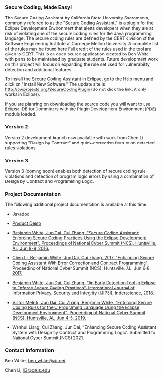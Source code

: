 ### Secure Coding, Made Easy!
The Secure Coding Assistant by California State University Sacramento, commonly referred to as the "Secure Coding Assistant," is a plugin for the Eclipse Development Environment that alerts developers when they are at risk of violating one of the secure coding rules for the Java programming language. The secure coding rules are defined by the CERT division of the Software Engineering Institute at Carnegie Mellon University. A complete list of the rules may be found [here](https://www.securecoding.cert.org/confluence/display/java/2+Rules) Full credit of the rules used in the tool are given to CERT. This is an open source application created by Ben White with plans to be maintained by graduate students. Future development work on this project will focus on expanding the rule set used for vulnerability detection and additional features.

To install the Secure Coding Assistant in Eclipse, go to the Help menu and click on "Install New Software." The update site is http://bwprojects.org/SecureCodingPlugin (do not click the link, it only works in Eclipse).

If you are planning on downloading the source code you will want to use Eclipse IDE for Committers with the Plugin Development Environment (PDE) module loaded.

### Version 2
Version 2 development branch now available with work from Chen Li supporting "Design by Contract" and quick-correction feature on detected rules violations.

### Version 3
Version 3 (coming soon) enables both detection of secure coding rule violations and detection of program logic errors by using a combination of Design by Contract and Programming Logic.

### Project Documentation
The following additional project documentation is available at this time

* [Javadoc](http://bwprojects.org/SecureCodingPlugin/doc)

* [Product Demo](https://youtu.be/-4MC8jB_qwk)

* [Benjamin White, Jun Dai, Cui Zhang, "Secure Coding Assistant: Enforcing Secure Coding Practices Using the Eclipse Development Environment". Proceedings of National Cyber Summit (NCS), Huntsville, AL, Jun 8-9, 2016.](docs/NCS16_paper_5.pdf)

* [Chen Li, Benjamin White, Jun Dai, Cui Zhang. 2017. "Enhancing Secure Coding Assistant With Error Correction and Contract Programming". Proceeding of National Cyber Summit (NCS), Huntsville, AL, Jun 6-8, 2017.](docs/NCS2017_vfinal.pdf)

* [Benjamin White, Jun Dai, Cui Zhang, "An Early Detection Tool in Eclipse to Enforce Secure Coding Practices". International Journal of Information Privacy, Security and Integrity (IJIPSI), Inderscience, 2018. ](https://www.inderscienceonline.com/doi/abs/10.1504/IJIPSI.2018.096142)

* [Victor Melnik, Jun Dai, Cui Zhang, Benjamin White, "Enforcing Secure Coding Rules for the C Programing Language Using the Eclipse Development Environment". Proceeding of National Cyber Summit (NCS), Huntsville, AL, Jun 4-6, 2019.](docs/ncs19.pdf)

* Wenhui Liang, Cui Zhang, Jun Dai, “Enhancing Secure Coding Assistant System with Design by Contract and Programming Logic”. Submitted to National Cyber Summit (NCS) 2021.

### Contact Information
Ben White, ben_white@att.net

Chen Li, li3@csus.edu
